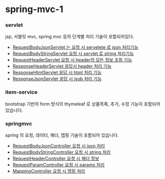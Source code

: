 # spring-mvc-1

### servlet
jsp, 서블릿 mvc, spring mvc 등의 단계별 처리 기술이 포함되어있다.
- [RequestBodyJsonServlet 는 요청 시 servelete 로 json 처리기능](https://github.com/youjaewoong/spring-mvc-1/blob/master/servlet/src/main/java/hello/servlet/basic/request/RequestBodyJsonServlet.java)
- [RequestBodyStringServlet 요청 시 servlet 로 string 처리기능](https://github.com/youjaewoong/spring-mvc-1/blob/master/servlet/src/main/java/hello/servlet/basic/request/RequestBodyStringServlet.java)
- [RequestHeaderServlet 요청 시 header의 모든 정보 조회 기능](https://github.com/youjaewoong/spring-mvc-1/blob/master/servlet/src/main/java/hello/servlet/basic/request/RequestHeaderServlet.java)
- [ResponseHeaderServlet 응답시 header 처리 기능](https://github.com/youjaewoong/spring-mvc-1/blob/master/servlet/src/main/java/hello/servlet/basic/response/ResponseHeaderServlet.java)
- [ResponseHtmlServlet 응답 시 html 처리 기능](https://github.com/youjaewoong/spring-mvc-1/blob/master/servlet/src/main/java/hello/servlet/basic/response/ResponseHtmlServlet.java)
- [ResponseJsonServlet 응답 시 jsob 처리 기능](https://github.com/youjaewoong/spring-mvc-1/blob/master/servlet/src/main/java/hello/servlet/basic/response/ResponseJsonServlet.java)

### item-service
bootstrap 기반의 form 방식의 thymeleaf 로 상품목록, 추가, 수정 기능이 포함되어 있습니다.

### springmvc
spring 의 요청, 데이터, 해더, 맵핑 기술이 포함되어 있습니다.
- [RequestBodyJsonController 요청 시 json 처리](https://github.com/youjaewoong/spring-mvc-1/blob/master/springmvc/src/main/java/hello/springmvc/basic/request/RequestBodyJsonController.java)
- [RequestBodyStringController 요청 시 string 처리](https://github.com/youjaewoong/spring-mvc-1/blob/master/springmvc/src/main/java/hello/springmvc/basic/request/RequestBodyStringController.java)
- [RequestHeaderController 요청 시 해더 정보](https://github.com/youjaewoong/spring-mvc-1/blob/master/springmvc/src/main/java/hello/springmvc/basic/request/RequestHeaderController.java)
- [RequestParamController 요청 시 params 처리](https://github.com/youjaewoong/spring-mvc-1/blob/master/springmvc/src/main/java/hello/springmvc/basic/request/RequestParamController.java)
- [MappingController 요청 시 맵핑 처리](https://github.com/youjaewoong/spring-mvc-1/blob/master/springmvc/src/main/java/hello/springmvc/basic/requestmapping/MappingController.java)

